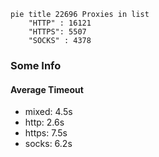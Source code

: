 
```mermaid
pie title 22696 Proxies in list
    "HTTP" : 16121
    "HTTPS": 5507
    "SOCKS" : 4378
```

### Some Info
#### Average Timeout

- mixed: 4.5s
- http: 2.6s
- https: 7.5s
- socks: 6.2s